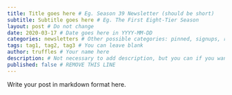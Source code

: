```yaml
---
title: Title goes here # Eg. Season 39 Newsletter (should be short)
subtitle: Subtitle goes here # Eg. The First Eight-Tier Season
layout: post # Do not change
date: 2020-03-17 # Date goes here in YYYY-MM-DD
categories: newsletters # Other possible categories: pinned, signups, rules, updates
tags: tag1, tag2, tag3 # You can leave blank
author: truffles # Your name here
description: # Not necessary to add description, but you can if you want
published: false # REMOVE THIS LINE
---
```


Write your post in markdown format here.
